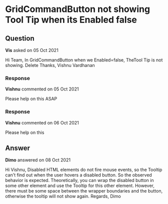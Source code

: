 # GridCommandButton not showing Tool Tip when its Enabled false

## Question

**Vis** asked on 05 Oct 2021

Hi Team, In GridCommandButton when we Enabled=false, TheTool Tip is not showing. <GridCommandButton Command="Edit" Enabled="false" OnClick="@DeleteSelectedItemClicked" Title="This is Delete.">Delete</GridCommandButton> Thanks, Vishnu Vardhanan

### Response

**Vishnu** commented on 05 Oct 2021

Please help on this ASAP

### Response

**Vishnu** commented on 06 Oct 2021

Please help on this

## Answer

**Dimo** answered on 08 Oct 2021

Hi Vishnu, Disabled HTML elements do not fire mouse events, so the Tooltip can't find out when the user hovers a disabled button. So the observed behavior is expected. Theoretically, you can wrap the disabled button in some other element and use the Tooltip for this other element. However, there must be some space between the wrapper boundaries and the button, otherwise the tooltip will not show again. Regards, Dimo
